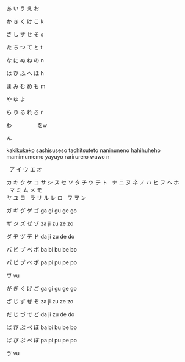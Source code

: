 あ
い
う
え 
お 

か
き
く
け
こ k

さ
し
す 
せ 
そ s

た 
ち
つ
て 
と t

な
に
ぬ
ね
の n

は
ひ 
ふ 
へ
ほ h

ま
み
む
め
も m

や
ゆ
よ

ら
り
る
れ
ろ r

わ
                   をw

ん

kakikukeko
sashisuseso
tachitsuteto
naninuneno
hahihuheho 
mamimumemo
yayuyo
rarirurero
wawo
n


 
ア	イ	ウ	エ	オ

カ	キ	ク	ケ	コ 
サ	シ	ス	セ	ソ
タ	チ	ツ	テ	ト
 
ナ	ニ	ヌ	ネ	ノ 
ハ	ヒ	フ	ヘ	ホ 	
 
マ	ミ	ム	メ	モ 	
ヤ	ユ	ヨ 
 
ラ	リ	ル	レ	ロ
 
ワ	ヲ 
ン 

ガ	ギ	グ	ゲ	ゴ ga	gi	gu	ge	go

ザ	ジ	ズ	ゼ	ゾ za	ji	zu	ze	zo

ダ	ヂ	ヅ	デ	ド da	ji	zu	de	do

バ	ビ	ブ	ベ	ボ ba	bi	bu	be	bo

パ	ピ	プ	ペ ポ pa	pi	pu	pe	po

ヴ vu

が	ぎ	ぐ	げ	ご ga	gi	gu	ge	go

ざ	じ	ず	ぜ	ぞ za	ji	zu	ze	zo

だ	じ	づ	で	ど da	ji	zu	de	do

ば	び	ぶ	べ	ぼ ba	bi	bu	be	bo

ぱ	ぴ	ぷ	ぺ ぽ pa	pi	pu	pe	po

ゔ vu
